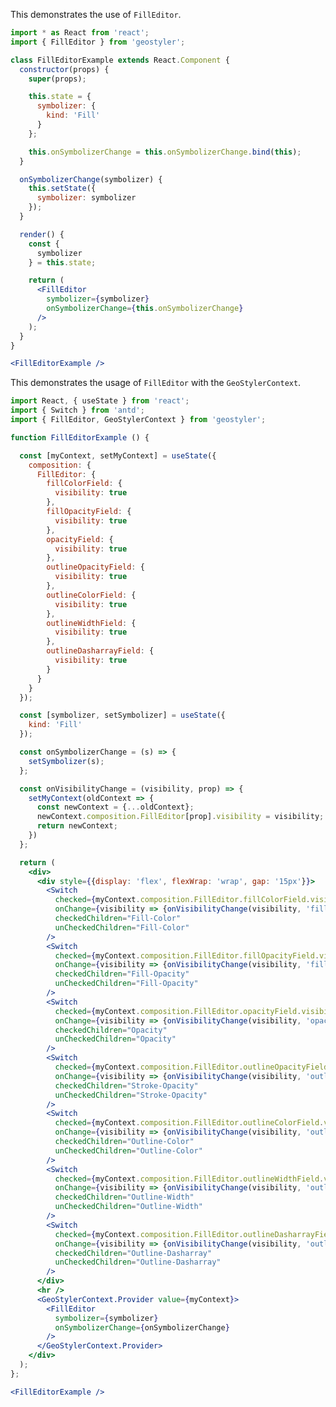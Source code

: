 <!--
 * Released under the BSD 2-Clause License
 *
 * Copyright © 2018-present, terrestris GmbH & Co. KG and GeoStyler contributors
 * All rights reserved.
 *
 * Redistribution and use in source and binary forms, with or without
 * modification, are permitted provided that the following conditions are met:
 *
 * * Redistributions of source code must retain the above copyright notice,
 *   this list of conditions and the following disclaimer.
 *
 * * Redistributions in binary form must reproduce the above copyright notice,
 *   this list of conditions and the following disclaimer in the documentation
 *   and/or other materials provided with the distribution.
 *
 * THIS SOFTWARE IS PROVIDED BY THE COPYRIGHT HOLDERS AND CONTRIBUTORS "AS IS"
 * AND ANY EXPRESS OR IMPLIED WARRANTIES, INCLUDING, BUT NOT LIMITED TO, THE
 * IMPLIED WARRANTIES OF MERCHANTABILITY AND FITNESS FOR A PARTICULAR PURPOSE
 * ARE DISCLAIMED. IN NO EVENT SHALL THE COPYRIGHT HOLDER OR CONTRIBUTORS BE
 * LIABLE FOR ANY DIRECT, INDIRECT, INCIDENTAL, SPECIAL, EXEMPLARY, OR
 * CONSEQUENTIAL DAMAGES (INCLUDING, BUT NOT LIMITED TO, PROCUREMENT OF
 * SUBSTITUTE GOODS OR SERVICES; LOSS OF USE, DATA, OR PROFITS; OR BUSINESS
 * INTERRUPTION) HOWEVER CAUSED AND ON ANY THEORY OF LIABILITY, WHETHER IN
 * CONTRACT, STRICT LIABILITY, OR TORT (INCLUDING NEGLIGENCE OR OTHERWISE)
 * ARISING IN ANY WAY OUT OF THE USE OF THIS SOFTWARE, EVEN IF ADVISED OF THE
 * POSSIBILITY OF SUCH DAMAGE.
 *
-->

This demonstrates the use of `FillEditor`.

```jsx
import * as React from 'react';
import { FillEditor } from 'geostyler';

class FillEditorExample extends React.Component {
  constructor(props) {
    super(props);

    this.state = {
      symbolizer: {
        kind: 'Fill'
      }
    };

    this.onSymbolizerChange = this.onSymbolizerChange.bind(this);
  }

  onSymbolizerChange(symbolizer) {
    this.setState({
      symbolizer: symbolizer
    });
  }

  render() {
    const {
      symbolizer
    } = this.state;

    return (
      <FillEditor
        symbolizer={symbolizer}
        onSymbolizerChange={this.onSymbolizerChange}
      />
    );
  }
}

<FillEditorExample />
```

This demonstrates the usage of `FillEditor` with the `GeoStylerContext`.

```jsx
import React, { useState } from 'react';
import { Switch } from 'antd';
import { FillEditor, GeoStylerContext } from 'geostyler';

function FillEditorExample () {

  const [myContext, setMyContext] = useState({
    composition: {
      FillEditor: {
        fillColorField: {
          visibility: true
        },
        fillOpacityField: {
          visibility: true
        },
        opacityField: {
          visibility: true
        },
        outlineOpacityField: {
          visibility: true
        },
        outlineColorField: {
          visibility: true
        },
        outlineWidthField: {
          visibility: true
        },
        outlineDasharrayField: {
          visibility: true
        }
      }
    }
  });

  const [symbolizer, setSymbolizer] = useState({
    kind: 'Fill'
  });

  const onSymbolizerChange = (s) => {
    setSymbolizer(s);
  };

  const onVisibilityChange = (visibility, prop) => {
    setMyContext(oldContext => {
      const newContext = {...oldContext};
      newContext.composition.FillEditor[prop].visibility = visibility;
      return newContext;
    })
  };

  return (
    <div>
      <div style={{display: 'flex', flexWrap: 'wrap', gap: '15px'}}>
        <Switch
          checked={myContext.composition.FillEditor.fillColorField.visibility}
          onChange={visibility => {onVisibilityChange(visibility, 'fillColorField')}}
          checkedChildren="Fill-Color"
          unCheckedChildren="Fill-Color"
        />
        <Switch
          checked={myContext.composition.FillEditor.fillOpacityField.visibility}
          onChange={visibility => {onVisibilityChange(visibility, 'fillOpacityField')}}
          checkedChildren="Fill-Opacity"
          unCheckedChildren="Fill-Opacity"
        />
        <Switch
          checked={myContext.composition.FillEditor.opacityField.visibility}
          onChange={visibility => {onVisibilityChange(visibility, 'opacityField')}}
          checkedChildren="Opacity"
          unCheckedChildren="Opacity"
        />
        <Switch
          checked={myContext.composition.FillEditor.outlineOpacityField.visibility}
          onChange={visibility => {onVisibilityChange(visibility, 'outlineOpacityField')}}
          checkedChildren="Stroke-Opacity"
          unCheckedChildren="Stroke-Opacity"
        />
        <Switch
          checked={myContext.composition.FillEditor.outlineColorField.visibility}
          onChange={visibility => {onVisibilityChange(visibility, 'outlineColorField')}}
          checkedChildren="Outline-Color"
          unCheckedChildren="Outline-Color"
        />
        <Switch
          checked={myContext.composition.FillEditor.outlineWidthField.visibility}
          onChange={visibility => {onVisibilityChange(visibility, 'outlineWidthField')}}
          checkedChildren="Outline-Width"
          unCheckedChildren="Outline-Width"
        />
        <Switch
          checked={myContext.composition.FillEditor.outlineDasharrayField.visibility}
          onChange={visibility => {onVisibilityChange(visibility, 'outlineDasharrayField')}}
          checkedChildren="Outline-Dasharray"
          unCheckedChildren="Outline-Dasharray"
        />
      </div>
      <hr />
      <GeoStylerContext.Provider value={myContext}>
        <FillEditor
          symbolizer={symbolizer}
          onSymbolizerChange={onSymbolizerChange}
        />
      </GeoStylerContext.Provider>
    </div>
  );
};

<FillEditorExample />
```
